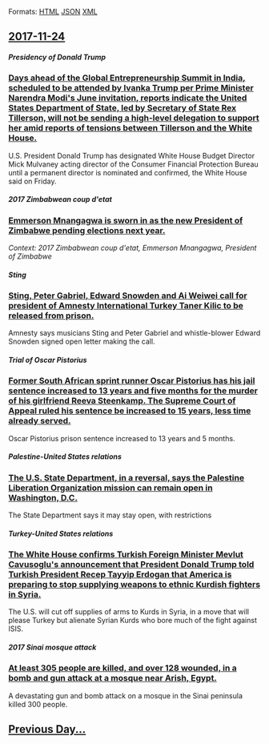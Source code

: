 
Formats: [HTML](2017/11/24/index.html)  [JSON](2017/11/24/index.json)  [XML](2017/11/24/index.xml)  

## [2017-11-24](/news/2017/11/24/index.md)

##### Presidency of Donald Trump
### [Days ahead of the Global Entrepreneurship Summit in India, scheduled to be attended by Ivanka Trump per Prime Minister Narendra Modi's June invitation, reports indicate the United States Department of State, led by Secretary of State Rex Tillerson, will not be sending a high-level delegation to support her amid reports of tensions between Tillerson and the White House. ](/news/2017/11/24/days-ahead-of-the-global-entrepreneurship-summit-in-india-scheduled-to-be-attended-by-ivanka-trump-per-prime-minister-narendra-modi-s-june.md)
U.S. President Donald Trump has designated White House Budget Director Mick Mulvaney acting director of the Consumer Financial Protection Bureau until a permanent director is nominated and confirmed, the White House said on Friday.

##### 2017 Zimbabwean coup d'etat
### [Emmerson Mnangagwa is sworn in as the new President of Zimbabwe pending elections next year. ](/news/2017/11/24/emmerson-mnangagwa-is-sworn-in-as-the-new-president-of-zimbabwe-pending-elections-next-year.md)
_Context: 2017 Zimbabwean coup d'etat, Emmerson Mnangagwa, President of Zimbabwe_

##### Sting
### [Sting, Peter Gabriel, Edward Snowden and Ai Weiwei call for president of Amnesty International Turkey Taner Kilic to be released from prison. ](/news/2017/11/24/sting-peter-gabriel-edward-snowden-and-ai-weiwei-call-for-president-of-amnesty-international-turkey-taner-ka-la-ass-to-be-released-from-pri.md)
Amnesty says musicians Sting and Peter Gabriel and whistle-blower Edward Snowden signed open letter making the call.

##### Trial of Oscar Pistorius
### [Former South African sprint runner Oscar Pistorius has his jail sentence increased to 13 years and five months for the murder of his girlfriend Reeva Steenkamp. The Supreme Court of Appeal ruled his sentence be increased to 15 years, less time already served. ](/news/2017/11/24/former-south-african-sprint-runner-oscar-pistorius-has-his-jail-sentence-increased-to-13-years-and-five-months-for-the-murder-of-his-girlfri.md)
Oscar Pistorius prison sentence increased to 13 years and 5 months.

##### Palestine-United States relations
### [The U.S. State Department, in a reversal, says the Palestine Liberation Organization mission can remain open in Washington, D.C. ](/news/2017/11/24/the-u-s-state-department-in-a-reversal-says-the-palestine-liberation-organization-mission-can-remain-open-in-washington-d-c.md)
The State Department says it may stay open, with restrictions

##### Turkey-United States relations
### [The White House confirms Turkish Foreign Minister Mevlut Cavusoglu's announcement that President Donald Trump told Turkish President Recep Tayyip Erdogan that America is preparing to stop supplying weapons to ethnic Kurdish fighters in Syria. ](/news/2017/11/24/the-white-house-confirms-turkish-foreign-minister-mevla1-4t-aavuaoalu-s-announcement-that-president-donald-trump-told-turkish-president-rec.md)
The U.S. will cut off supplies of arms to Kurds in Syria, in a move that will please Turkey but alienate Syrian Kurds who bore much of the fight against ISIS.

##### 2017 Sinai mosque attack
### [At least 305 people are killed, and over 128 wounded, in a bomb and gun attack at a mosque near Arish, Egypt. ](/news/2017/11/24/at-least-305-people-are-killed-and-over-128-wounded-in-a-bomb-and-gun-attack-at-a-mosque-near-arish-egypt.md)
A devastating gun and bomb attack on a mosque in the Sinai peninsula killed 300 people.

## [Previous Day...](/news/2017/11/23/index.md)

